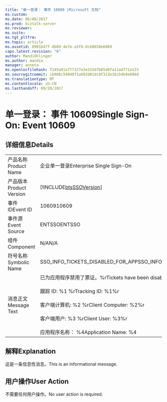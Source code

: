 ```yaml
---
title: "单一登录： 事件 10609 |Microsoft 文档"
ms.custom: 
ms.date: 06/08/2017
ms.prod: biztalk-server
ms.reviewer: 
ms.suite: 
ms.tgt_pltfrm: 
ms.topic: article
ms.assetid: 0901b47f-db09-4e7e-a3f8-0c68658e6009
caps.latest.revision: "6"
author: MandiOhlinger
ms.author: mandia
manager: anneta
ms.openlocfilehash: f245a91a777327e3e315d7b85d0fa11a4f71a123
ms.sourcegitcommit: cb908c540d8f1a692d01dc8f313e16cb4b4e696d
ms.translationtype: MT
ms.contentlocale: zh-CN
ms.lasthandoff: 09/20/2017
---
```

# <a name="single-sign-on-event-10609"></a><span data-ttu-id="06123-102">单一登录： 事件 10609</span><span class="sxs-lookup"><span data-stu-id="06123-102">Single Sign-On: Event 10609</span></span>
## <a name="details"></a><span data-ttu-id="06123-103">详细信息</span><span class="sxs-lookup"><span data-stu-id="06123-103">Details</span></span>  
  
|||  
|-|-|  
|<span data-ttu-id="06123-104">产品名称</span><span class="sxs-lookup"><span data-stu-id="06123-104">Product Name</span></span>|<span data-ttu-id="06123-105">企业单一登录</span><span class="sxs-lookup"><span data-stu-id="06123-105">Enterprise Single Sign-On</span></span>|  
|<span data-ttu-id="06123-106">产品版本</span><span class="sxs-lookup"><span data-stu-id="06123-106">Product Version</span></span>|[!INCLUDE[btsSSOVersion](../includes/btsssoversion-md.md)]|  
|<span data-ttu-id="06123-107">事件 ID</span><span class="sxs-lookup"><span data-stu-id="06123-107">Event ID</span></span>|<span data-ttu-id="06123-108">10609</span><span class="sxs-lookup"><span data-stu-id="06123-108">10609</span></span>|  
|<span data-ttu-id="06123-109">事件源</span><span class="sxs-lookup"><span data-stu-id="06123-109">Event Source</span></span>|<span data-ttu-id="06123-110">ENTSSO</span><span class="sxs-lookup"><span data-stu-id="06123-110">ENTSSO</span></span>|  
|<span data-ttu-id="06123-111">组件</span><span class="sxs-lookup"><span data-stu-id="06123-111">Component</span></span>|<span data-ttu-id="06123-112">N/A</span><span class="sxs-lookup"><span data-stu-id="06123-112">N/A</span></span>|  
|<span data-ttu-id="06123-113">符号名称</span><span class="sxs-lookup"><span data-stu-id="06123-113">Symbolic Name</span></span>|<span data-ttu-id="06123-114">SSO_INFO_TICKETS_DISABLED_FOR_APP</span><span class="sxs-lookup"><span data-stu-id="06123-114">SSO_INFO_TICKETS_DISABLED_FOR_APP</span></span>|  
|<span data-ttu-id="06123-115">消息正文</span><span class="sxs-lookup"><span data-stu-id="06123-115">Message Text</span></span>|<span data-ttu-id="06123-116">已为应用程序禁用了票证。%r</span><span class="sxs-lookup"><span data-stu-id="06123-116">Tickets have been disabled for the application.%r</span></span><br /><br /> <span data-ttu-id="06123-117">跟踪 ID: %1 %r</span><span class="sxs-lookup"><span data-stu-id="06123-117">Tracking ID: %1%r</span></span><br /><br /> <span data-ttu-id="06123-118">客户端计算机: %2 %r</span><span class="sxs-lookup"><span data-stu-id="06123-118">Client Computer: %2%r</span></span><br /><br /> <span data-ttu-id="06123-119">客户端用户: %3 %r</span><span class="sxs-lookup"><span data-stu-id="06123-119">Client User: %3%r</span></span><br /><br /> <span data-ttu-id="06123-120">应用程序名称： %4</span><span class="sxs-lookup"><span data-stu-id="06123-120">Application Name: %4</span></span>|  
  
## <a name="explanation"></a><span data-ttu-id="06123-121">解释</span><span class="sxs-lookup"><span data-stu-id="06123-121">Explanation</span></span>  
 <span data-ttu-id="06123-122">这是一条信息性消息。</span><span class="sxs-lookup"><span data-stu-id="06123-122">This is an informational message.</span></span>  
  
## <a name="user-action"></a><span data-ttu-id="06123-123">用户操作</span><span class="sxs-lookup"><span data-stu-id="06123-123">User Action</span></span>  
 <span data-ttu-id="06123-124">不需要任何用户操作。</span><span class="sxs-lookup"><span data-stu-id="06123-124">No user action is required.</span></span>